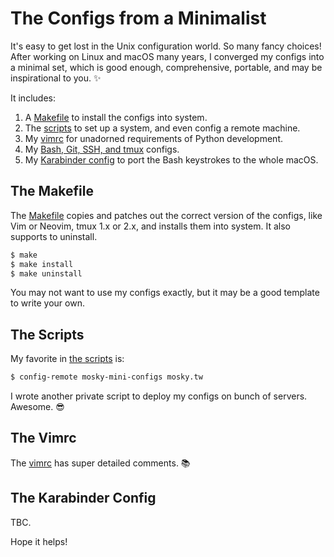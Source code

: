# The Configs from a Minimalist

It's easy to get lost in the Unix configuration world. So many fancy choices!
After working on Linux and macOS many years, I converged my configs into a
minimal set, which is good enough, comprehensive, portable, and may be
inspirational to you. ✨

It includes:

1. A [Makefile](https://github.com/moskytw/mosky-mini-configs/blob/master/Makefile)
   to install the configs into system.
2. The [scripts](https://github.com/moskytw/mosky-mini-configs/tree/master/scripts)
   to set up a system, and even config a remote machine.
3. My [vimrc](https://github.com/moskytw/mosky-mini-configs/tree/master/src/vimrc)
   for unadorned requirements of Python development.
4. My [Bash, Git, SSH, and tmux](https://github.com/moskytw/mosky-mini-configs/tree/master/src)
   configs.
5. My [Karabinder config](https://github.com/moskytw/mosky-mini-configs/tree/master/src/karabinder_bash_emacs.json)
   to port the Bash keystrokes to the whole macOS.

## The Makefile

The
[Makefile](https://github.com/moskytw/mosky-mini-configs/blob/master/Makefile)
copies and patches out the correct version of the configs, like Vim or Neovim,
tmux 1.x or 2.x, and installs them into system. It also supports to uninstall.

```bash
$ make
$ make install
$ make uninstall
```

You may not want to use my configs exactly, but it may be a good template to
write your own.

## The Scripts

My favorite in [the scripts](https://github.com/moskytw/mosky-mini-configs/tree/master/scripts)
is:

```bash
$ config-remote mosky-mini-configs mosky.tw
```

I wrote another private script to deploy my configs on bunch of servers.
Awesome. 😎

## The Vimrc

The [vimrc](https://github.com/moskytw/mosky-mini-configs/tree/master/src/vimrc)
has super detailed comments. 📚

## The Karabinder Config

TBC.

Hope it helps!
